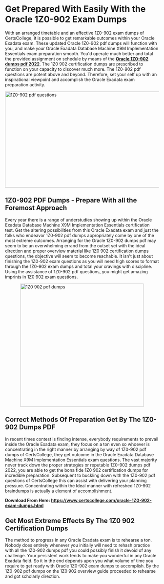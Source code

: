 <h1><strong>Get Prepared With Easily With the Oracle 1Z0-902 Exam Dumps&nbsp;</strong></h1>
<p><span style="font-weight: 400;">With an arranged timetable and an effective  1Z0-902 exam dumps of CertsCollege, it is possible to get remarkable outcomes within your Oracle Exadata exam. These updated Oracle 1Z0-902 pdf dumps will function with you, and make your Oracle Exadata Database Machine X9M Implementation Essentials exam preparation smooth. You'd operate much better and total the provided assignment on schedule by means of the <strong><a href="https://www.certscollege.com/oracle-1Z0-902-exam-dumps.html">Oracle 1Z0-902 dumps pdf 2022</a></strong>. The 1Z0 902 certification dumps are prescribed to function on your capacity to discover much more. The  1Z0-902 pdf questions are potent above and beyond. Therefore, set your self up with an inspirational viewpoint and accomplish the Oracle Exadata exam preparation activity.&nbsp;</span></p>
<p><span style="font-weight: 400;"><img style="display: block; margin-left: auto; margin-right: auto;" src="https://i.ibb.co/CPDK3ps/Yellow-and-Blue-Initiative-Blog-Banner.png" alt="1Z0-902 pdf questions" width="559" height="315" /></span></p>
<h2><strong>1Z0-902 PDF Dumps - Prepare With all the Foremost Approach</strong></h2>
<p><span style="font-weight: 400;">Every year there is a range of understudies showing up within the Oracle Exadata Database Machine X9M Implementation Essentials certification test. Get the altering possibilities from this Oracle Exadata exam and just the folks who endeavor 1Z0-902 pdf dumps appropriately come by one of the most extreme outcomes. Arranging for the Oracle 1Z0-902 dumps pdf may seem to be an overwhelming errand from the outset yet with the ideal direction and proper overview material like 1Z0 902 certification dumps questions, the objective will seem to become reachable. It isn't just about finishing the 1Z0-902 exam questions as you will need high scores to format through the 1Z0-902 exam dumps and total your cravings with discipline. Using the assistance of 1Z0-902 pdf questions, you might get amazing imprints in 1Z0 902 exam questions.</span></p>
<p><span style="font-weight: 400;"><a href="https://tinyurl.com/bdehnwr6"><img style="display: block; margin-left: auto; margin-right: auto;" src="https://i.ibb.co/9tMrhdY/Teacher-Appreciation-Invitation.png" alt="1Z0 902 pdf dumps " width="404" height="404" /></a></span></p>
<h2><strong>Correct Methods Of Preparation Get By The 1Z0-902 Dumps PDF</strong></h2>
<p><span style="font-weight: 400;">In recent times contest is finding intense, everybody requirements to prevail inside the Oracle Exadata exam, they focus on a ton even so whoever is concentrating in the right manner by arranging by way of 1Z0-902 pdf dumps of CertsCollege, they get outcome in the Oracle Exadata Database Machine X9M Implementation Essentials exam questions. The vast majority never track down the proper strategies or reputable 1Z0-902 dumps pdf 2022, you are able to get the bona fide 1Z0 902 certification dumps for incredible preparation. Subsequent to buckling down with the  1Z0-902 pdf questions of CertsCollege this can assist with delivering your planning pressure. Concentrating within the Ideal manner with refreshed 1Z0-902 braindumps is actually a element of accomplishment.</span></p>
<p><span style="font-weight: 400;"><strong>Download From Here: <a href="https://www.certscollege.com/oracle-1Z0-902-exam-dumps.html">https://www.certscollege.com/oracle-1Z0-902-exam-dumps.html</a></strong></span></p>
<h2><strong>Get Most Extreme Effects By The 1Z0 902 Certification Dumps</strong></h2>
<p><span style="font-weight: 400;">The method to progress in any Oracle Exadata exam is to rehearse a ton. Nobody does entirely whenever you initially will need to rehash practice with all the 1Z0-902 dumps pdf you could possibly finish it devoid of any challenge. Your persistent work tends to make you wonderful in any Oracle Exadata field. So it in the end depends upon you what volume of time you require to get ready with Oracle 1Z0-902 exam dumps to accomplish. By the 1Z0-902 pdf dumps on the 1Z0 902 overview guide proceeded to rehearse and got scholarly direction.</span></p>
